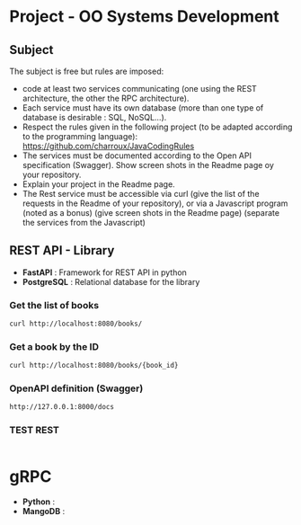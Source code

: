 # Project - OO Systems Development

## Subject

The subject is free but rules are imposed:
- code at least two services communicating (one using the REST architecture, the
other the RPC architecture).
- Each service must have its own database (more than one type of database is
desirable : SQL, NoSQL…).
- Respect the rules given in the following project (to be adapted according to the
programming language): https://github.com/charroux/JavaCodingRules
- The services must be documented according to the Open API specification
(Swagger). Show screen shots in the Readme page oy your repository.
- Explain your project in the Readme page.
- The Rest service must be accessible via curl (give the list of the requests in the
Readme of your repository), or via a Javascript program (noted as a bonus) (give
screen shots in the Readme page) (separate the services from the Javascript)


##  REST API - Library

- **FastAPI** : Framework for REST API in python
- **PostgreSQL** : Relational database for the library

###   Get the list of books
```bash
curl http://localhost:8080/books/
```

###   Get a book by the ID

```bash
curl http://localhost:8080/books/{book_id}
```

###  OpenAPI definition (Swagger)
```bash
http://127.0.0.1:8000/docs
```

###  TEST REST
```bash
```



# gRPC

- **Python** : 
- **MangoDB** : 



